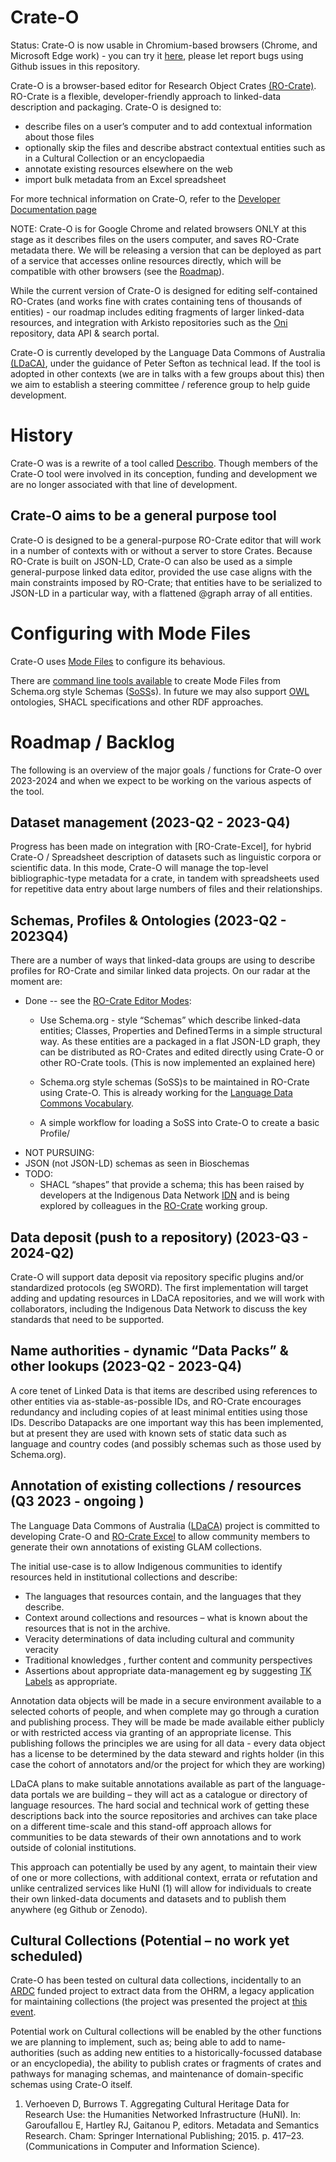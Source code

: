 <!---Start--->
# Crate-O
<!---End--->
Status: Crate-O is now usable in Chromium-based browsers (Chrome, and Microsoft Edge work) - you can try it [here](https://language-research-technology.github.io/crate-o/), please let report bugs using Github issues in this repository.
<!---Start--->
Crate-O is a browser-based editor for  Research Object Crates  [(RO-Crate)](https://www.researchobject.org/ro-crate/). RO-Crate is a flexible, developer-friendly approach to linked-data description and packaging. Crate-O is designed to:
- describe files on a user’s computer and to add contextual information about those files
- optionally skip the files and describe abstract contextual entities such as in a Cultural Collection or an encyclopaedia
- annotate existing resources elsewhere on the web
- import bulk metadata from an Excel spreadsheet
<!---End--->
For more technical information on Crate-O, refer to the [Developer Documentation page](./docs)
<!---Start--->
NOTE: Crate-O is for Google Chrome and related browsers ONLY at this stage as it describes files on the users computer, and saves RO-Crate metadata there. We will be releasing a version that can be deployed as part of a service that accesses online resources directly, which will be compatible with other browsers (see the [Roadmap](https://github.com/Language-Research-Technology/crate-o#roadmap--backlog)).

While the current version of Crate-O  is designed for editing self-contained RO-Crates (and works fine with crates containing tens of thousands of entities) - our roadmap includes editing fragments of larger linked-data resources, and integration with Arkisto repositories such as the [Oni](https://github.com/Language-Research-Technology/oni) repository, data API & search portal.

Crate-O is currently developed by the Language Data Commons of Australia [(LDaCA)](https://www.ldaca.edu.au/), under the guidance of Peter Sefton as technical lead. If the tool is adopted in other contexts (we are in talks with a few groups about this)  then we aim to establish a steering committee / reference group to help guide development.
<!---End--->
# History

Crate-O was is a rewrite of a tool called [Describo]. Though members of the Crate-O tool were involved in its conception, funding and development we are no longer associated with that line of development.


## Crate-O aims to be a general purpose tool

Crate-O is designed to be a general-purpose RO-Crate editor that will work in a number of contexts with or without a server to store Crates. Because RO-Crate is built on JSON-LD, Crate-O can also be used as a simple general-purpose linked data editor, provided the use case aligns with the main constraints imposed by RO-Crate; that entities have to be serialized to JSON-LD in a  particular way, with a flattened @graph array of all entities.

# Configuring with Mode Files 
Crate-O uses [Mode Files](https://github.com/Language-Research-Technology/ro-crate-editor-profiles) to configure its behavious.

There are [command line tools available](https://github.com/Language-Research-Technology/ro-crate-schema-tools) to create Mode Files from Schema.org style Schemas ([SoSS]s). In future we may also support [OWL] ontologies, SHACL specifications and other RDF approaches.


# Roadmap / Backlog

The following is an overview of the major goals / functions for Crate-O over 2023-2024 and when we expect to be working on the various aspects of the tool.

## Dataset  management (2023-Q2 - 2023-Q4)

Progress has been made on integration with [RO-Crate-Excel], for hybrid Crate-O / Spreadsheet description of datasets such as linguistic corpora or scientific data. In this mode, Crate-O will manage the top-level bibliographic-type metadata for a crate, in tandem with spreadsheets used for repetitive data entry about large numbers of files and their relationships. 

## Schemas, Profiles & Ontologies (2023-Q2 - 2023Q4)

There are a number of ways that linked-data groups are using to describe profiles for RO-Crate and similar linked data projects. On our radar at the moment are:

- Done -- see the [RO-Crate Editor Modes](https://github.com/Language-Research-Technology/ro-crate-editor-profiles/blob/main/docs/soss-profiles.md):
  -  Use Schema.org - style “Schemas” which describe linked-data entities; Classes, Properties and DefinedTerms in a simple structural way. As these entities are a packaged in a flat JSON-LD graph, they can be distributed as RO-Crates and edited directly using Crate-O or other RO-Crate tools. (This is now implemented an explained here)

  -  Schema.org style schemas (SoSS)s to be maintained in RO-Crate using Crate-O. This is already working for the [Language Data Commons Vocabulary].
  
  -  A simple workflow for loading a SoSS into Crate-O to create a basic Profile/
-  NOT PURSUING:
  -  JSON (not JSON-LD) schemas as seen in Bioschemas
-  TODO: 
    -  SHACL “shapes” that provide a schema; this has been raised by developers at the Indigenous Data Network [IDN] and is being explored by colleagues in the [RO-Crate] working group. 



## Data deposit (push to a repository) (2023-Q3 - 2024-Q2)

Crate-O will support data deposit via repository specific plugins and/or standardized protocols (eg SWORD). The first implementation will target adding and updating resources in LDaCA repositories, and we will work with collaborators, including the Indigenous Data Network to discuss the key standards that need to be supported.

## Name authorities - dynamic “Data Packs” & other lookups (2023-Q2 - 2023-Q4)

A core tenet of Linked Data is that items are described using references to other entities via  as-stable-as-possible IDs, and RO-Crate encourages redundancy and including copies of at least minimal entities using those IDs. Describo Datapacks are one important way this has been implemented, but at present they are used with known sets of static data such as language and country codes (and possibly schemas such as those used by Schema.org).


## Annotation of existing collections / resources (Q3 2023 - ongoing )

The Language Data Commons of Australia ([LDaCA]) project is committed to developing Crate-O and [RO-Crate Excel] to allow community members to generate their own annotations of existing GLAM collections.

The initial use-case is to  allow Indigenous communities to identify resources held in institutional collections and describe:
-  The languages that resources contain, and the languages that they describe.
-  Context around collections and resources – what is known about the resources that is not in the archive.
-  Veracity determinations of data including cultural and community veracity
-  Traditional knowledges , further content and community perspectives 
-  Assertions about appropriate data-management eg by suggesting [TK Labels] as appropriate.

Annotation data objects will be made in a secure environment available to a selected cohorts of people, and when complete may go through a curation and publishing process. They will be made be made available either publicly or with restricted access via granting of an appropriate license. This publishing follows the principles we are using for all data - every data object has a license to be determined by the data steward and rights holder (in this case the cohort of annotators and/or the project for which they are working)

LDaCA plans to make suitable annotations available as part of the language-data portals we are building – they will act as a catalogue or directory of language resources. The hard social and technical work of getting these descriptions back into the source repositories and archives can take place on a different time-scale and this stand-off approach allows for communities to be data stewards of their own annotations and to work outside of colonial institutions.

This approach can potentially be used by any agent, to maintain their view of one or more collections, with additional context, errata or refutation and unlike centralized services like HuNI (1) will allow for individuals to create their own linked-data documents and datasets and to publish them anywhere (eg Github or Zenodo).

## Cultural Collections (Potential – no work yet scheduled)

Crate-O has been tested on cultural data collections, incidentally to an [ARDC] funded project to extract data from the OHRM, a legacy application for maintaining collections  (the project was presented the project at [this event](https://ardc.edu.au/article/advancing-hass-and-indigenous-research-infrastructure-a-symposium/).

Potential work on Cultural collections will be enabled by  the other functions we are planning to implement, such as; being able to add to name-authorities (such as adding new entities to a historically-focussed database or an encyclopedia), the ability to publish crates or fragments of crates and pathways for managing schemas, and maintenance of domain-specific schemas using Crate-O itself.

[IDN]: https://mspgh.unimelb.edu.au/centres-institutes/centre-for-health-equity/research-group/indigenous-data-network
[RO-Crate Excel]: https://github.com/Arkisto-Platform/ro-crate-excel
[RO-Crate]:  https://www.researchobject.org/ro-crate/
[OWL]: https://www.w3.org/OWL/
[SHACL]: https://www.w3.org/TR/shacl/
[SoSS]: https://schema.org/docs/schemas.html
[Language Data Commons Vocabulary]: https://purl.archive.org/language-data-commons-terms
[ARDC]: https://ardc.edu.au/
[LDaCA]: https://ldaca.edu.au
[RO-Crate-js]: https://github.com/Arkisto-Platform/ro-crate-js 
[Nyingarn]: https://nyingarn.net/
[Oni]: https://github.com/Arkisto-Platform/oni
[TK Labels]: https://localcontexts.org/labels/traditional-knowledge-labels/
[Describo]: https://github.com/Describo
[Arkisto]: https://arkisto-platform.github.io/
[Data Packs]: https://github.com/describo/data-packs
[RO-Crate Excel]: https://github.com/Language-Research-Technology/ro-crate-excel



1.	Verhoeven D, Burrows T. Aggregating Cultural Heritage Data for Research Use: the Humanities Networked Infrastructure (HuNI). In: Garoufallou E, Hartley RJ, Gaitanou P, editors. Metadata and Semantics Research. Cham: Springer International Publishing; 2015. p. 417–23. (Communications in Computer and Information Science).
